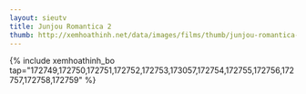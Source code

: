 ```yaml
---
layout: sieutv
title: Junjou Romantica 2
thumb: http://xemhoathinh.net/data/images/films/thumb/junjou-romantica-2-junjou-romantica-2-2011.jpg
---
```

{% include xemhoathinh_bo tap="172749,172750,172751,172752,172753,173057,172754,172755,172756,172757,172758,172759" %} 
